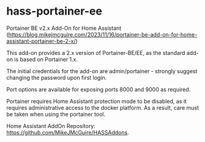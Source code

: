 # hass-portainer-ee
Portainer BE v2.x Add-On for Home Assistant (https://blog.mikejmcguire.com/2023/11/16/portainer-be-add-on-for-home-assistant-portainer-be-2-x/)

This add-on provides a 2.x version of Portainer-BE/EE, as the standard add-on is based on Portainer 1.x.

The initial credentials for the add-on are admin/portainer - strongly suggest changing the password upon first login.

Port options are available for exposing ports 8000 and 9000 as required.

Portainer requires Home Assistant protection mode to be disabled, as it requires administrative access to the docker platform. As a result, care must be taken when using the portainer tool.

Home Assistant AddOn Repository: https://github.com/MikeJMcGuire/HASSAddons.
